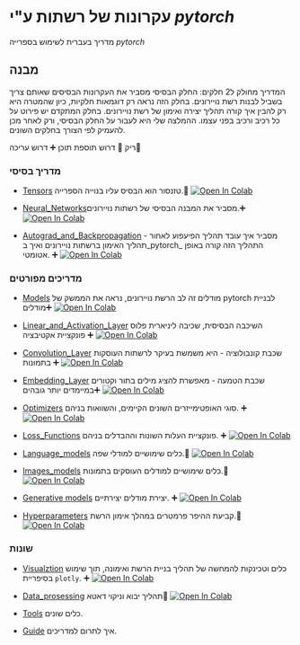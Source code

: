 &rlm;


# עקרונות של רשתות  ע"י _pytorch_

מדריך בעברית לשימוש בספרייה 
_pytorch_


## מבנה
&rlm;
המדריך מחולק ל2 חלקים: החלק הבסיסי מסביר את העקרונות הבסיסים שאותם צריך בשביל לבנות רשת נויירונים. 
בחלק הזה נראה רק דוגמאות חלקיות, כיון שהמטרה היא רק להבין איך קורה תהליך יצירה ואימון של רשת נויירונים. 
בחלק המתקדם יש פירוט על כל רכיב ורכיב בפני עצמו. ההמלצה שלי היא לעבור על החלק הבסיסי, ורק לאחר מכן להעמיק לפי הצורך בחלקים השונים. 

ריק 🔲
דרוש תוספת תוכן ➕
דרוש עריכה📝
### מדריך בסיסי
- [Tensors](Tensors.ipynb) טזנסור הוא הבסיס עליו בנוייה הספרייה.📝 
[![Open In Colab](https://colab.research.google.com/assets/colab-badge.svg)](https://colab.research.google.com/github/avrymi-asraf/NN-in-pythorch-HB/blob/main/Tensors.ipynb)

- [Neural_Networks](Neural_Networks.ipynb)מסביר את המבנה הבסיסי של רשתות נויירונים.➕ 
[![Open In Colab](https://colab.research.google.com/assets/colab-badge.svg)]( https://colab.research.google.com/github/avrymi-asraf/NN-in-pythorch-HB/blob/main/Neural_Networks.ipynb)

- [Autograd_and_Backpropagation](Autograd_and_Backpropagation.ipynb) מסביר איך עובד תהליך הפיעפוע לאחור  - תהליך האימון ברשתות נויירונים ואיך ב_pytorch_ התהליך הזה קורה באופן אטומטי. ➕
[![Open In Colab](https://colab.research.google.com/assets/colab-badge.svg)](https://colab.research.google.com/github/avrymi-asraf/NN-in-pythorch-HB/blob/main/Autograd_and_Backpropagation.ipynb)

### מדריכים מפורטים
- [Models](Models.ipynb)  מודלים זה לב הרשת נויירונים, נראה את הממשק של pytorch  לבניית מודלים➕
[![Open In Colab](https://colab.research.google.com/assets/colab-badge.svg)](https://colab.research.google.com/github/avrymi-asraf/NN-in-pythorch-HB/blob/main/Models.ipynb)

- [Linear_and_Activation_Layer](Linear_and_Activation_Layer.ipynb) 
השיכבה הבסיסית, שכיבה ליניארית פלוס פונקציית אקטיבציה ➕
[![Open In Colab](https://colab.research.google.com/assets/colab-badge.svg)](https://colab.research.google.com/github/avrymi-asraf/NN-in-pythorch-HB/blob/main/Linear_and_Activation_Layer.ipynb)

- [Convolution_Layer](Convolution_Layer.ipynb)  שכבת קונבולוציה - היא משמשת בעיקר לרשתות העוסקות בתמונות ➕
[![Open In Colab](https://colab.research.google.com/assets/colab-badge.svg)](https://colab.research.google.com/github/avrymi-asraf/NN-in-pythorch-HB/blob/main/Convolution_Layer.ipynb)

- [Embedding_Layer](Embedding_Layer.ipynb)  שכבת הטמעה - מאפשרת להציג מילים בתור וקטורים במיימדים יותר גובהים➕
[![Open In Colab](https://colab.research.google.com/assets/colab-badge.svg)](https://colab.research.google.com/github/avrymi-asraf/NN-in-pythorch-HB/blob/main/Embedding_Layer.ipynb)

- [Optimizers](Optimizers.ipynb) סוגי האופטימייזרים השונים הקיימים, והשוואות בניהם. ➕
[![Open In Colab](https://colab.research.google.com/assets/colab-badge.svg)](https://colab.research.google.com/github/avrymi-asraf/NN-in-pythorch-HB/blob/main/Optimizers.ipynb)

- [Loss_Functions](Loss_functions.ipynb) פונקציית העלות השונות וההבדלים בניהם. ➕
[![Open In Colab](https://colab.research.google.com/assets/colab-badge.svg)](https://colab.research.google.com/github/avrymi-asraf/NN-in-pythorch-HB/blob/main/Loss_Functions.ipynb)

- [Language_models](Language_models.ipynb) כלים שימושיים למודלי שפה.🔲
[![Open In Colab](https://colab.research.google.com/assets/colab-badge.svg)](https://colab.research.google.com/github/avrymi-asraf/NN-in-pythorch-HB/blob/main/Language_models.ipynb)

- [Images_models](Images_models.ipynb) כלים שימושיים למודלים העוסקים בתמונות.🔲
[![Open In Colab](https://colab.research.google.com/assets/colab-badge.svg)](https://colab.research.google.com/github/avrymi-asraf/NN-in-pythorch-HB/blob/main/Images_models.ipynb)

- [Generative models](Generative_models.ipynb) יצירת מודלים יצירתיים. ➕
[![Open In Colab](https://colab.research.google.com/assets/colab-badge.svg)](https://colab.research.google.com/github/avrymi-asraf/NN-in-pythorch-HB/blob/main/Generative_models.ipynb)


- [Hyperparameters](Hyperparameters.ipynb) קביעת ההיפר פרמטרים במהלך אימון הרשת.🔲 
[![Open In Colab](https://colab.research.google.com/assets/colab-badge.svg)](https://colab.research.google.com/github/avrymi-asraf/NN-in-pythorch-HB/blob/main/Hyperparameters.ipynb)


### שונות
- [Visualztion](Visualztion.ipynb) כלים וטכינקות להמחשה של תהליך בניית הרשת ואימונה, תוך שימוש בסיפריית `plotly`. ➕
[![Open In Colab](https://colab.research.google.com/assets/colab-badge.svg)](https://colab.research.google.com/github/avrymi-asraf/NN-in-pythorch-HB/blob/main/Visualztion.ipynb)

- [Data_prosessing](Data_prosessing.ipynb) תהליך יבוא וניקוי דאטא🔲
[![Open In Colab](https://colab.research.google.com/assets/colab-badge.svg)](https://colab.research.google.com/github/avrymi-asraf/NN-in-pythorch-HB/blob/main/Data_prosessing.ipynb)

- [Tools](Tools.py) כלים שונים. 
- [Guide](Guide.md) איך לתרום למדריכים. 
 


